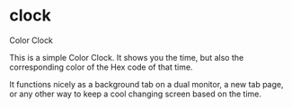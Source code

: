 # clock
Color Clock

This is a simple Color Clock. It shows you the time, but also the corresponding color of the Hex code of that time. 

It functions nicely as a background tab on a dual monitor, a new tab page, or any other way to keep a cool changing screen based on the time.
